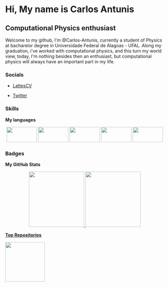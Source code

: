 
Hi, My name is Carlos Antunis
===============================
Computational Physics enthusiast
--------------------------------
Welcome to my github, I'm @Carlos-Antunis, currently a student of Physics at bacharelor degree in Universidade Federal de Alagoas - UFAL. Along my graduation, i've worked with computational physics, and this turn my world view, today, I'm nothing besides then an enthusiast, but computational physics will always have an important part in my life.
### Socials

- [LattesCV](http://lattes.cnpq.br/2932038471929012)

- [Twitter](https://twitter.com/Carlos_Antunis/)

### Skills

<b>My languages</b>

<div align="center" margin-top="2.0rem">
  <img height="48" width="96" src="https://cdn.jsdelivr.net/gh/devicons/devicon/icons/bash/bash-original.svg" />
  <img height="48" width="96" src="https://cdn.jsdelivr.net/gh/devicons/devicon/icons/c/c-line.svg" />
  <img height="48" width="96" src="https://cdn.jsdelivr.net/gh/devicons/devicon/icons/python/python-original.svg" />
  <img height="48" width="96" src="https://cdn.jsdelivr.net/gh/devicons/devicon/icons/numpy/numpy-original-wordmark.svg" />
  <img height="48" width="96" src="https://cdn.jsdelivr.net/gh/devicons/devicon/icons/pandas/pandas-original-wordmark.svg" />
</div>

### Badges

<b>My GitHub Stats</b>

<div align="center">
  <a href="https://github.com/Carlos-Antunis">
  <img height="175em" src="https://github-readme-stats.vercel.app/api?username=carlos-antunis&show_icons=true&include_all_commits=true&count_private=true&theme=tokyonight"/>
  <img height="175em" src="https://github-readme-stats.vercel.app/api/top-langs/?username=carlos-antunis&langs_count=7&theme=tokyonight"/>
</div>

<b>Top Repositories</b>

<div width="75%" align="center">
  <a href="https://github.com/Carlos-Antunis/Metodos-Computacionais">
    <img align="left" height="125em" src="https://github-readme-stats.vercel.app/api/pin/?username=Carlos-Antunis&repo=Metodos-Computacionais&locale=en&theme=tokyonight" />
  </a>
</div>
